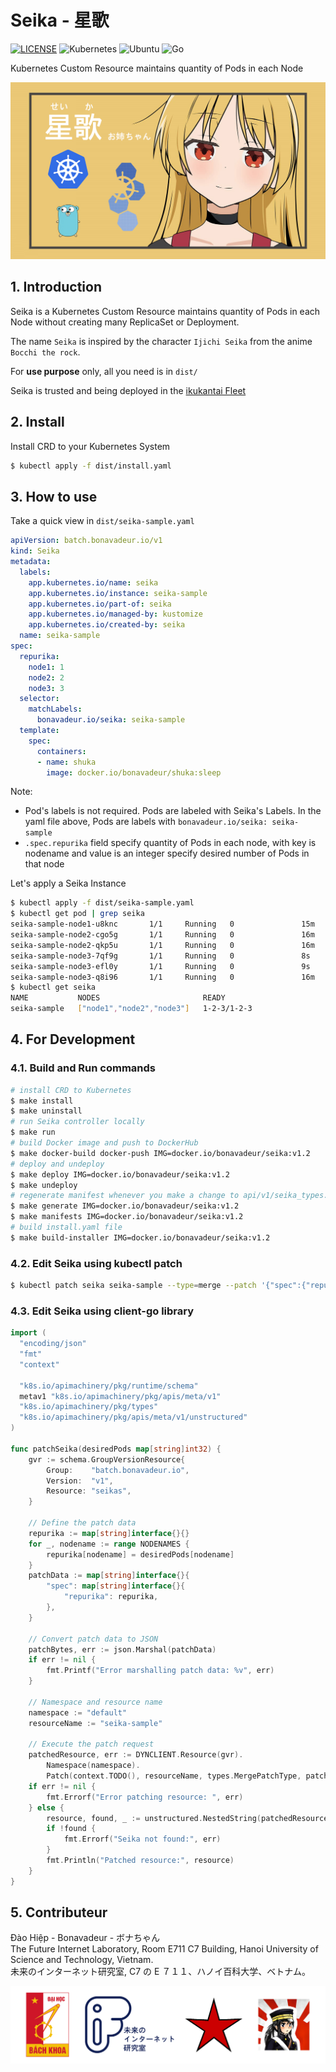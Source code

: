 # Seika - 星歌

[![LICENSE](https://img.shields.io/badge/license-Apache%202.0-blue.svg)](https://www.apache.org/licenses/LICENSE-2.0)
![Kubernetes](https://img.shields.io/badge/kubernetes-%23326ce5.svg?style=for-the-badge&logo=kubernetes&logoColor=white)
![Ubuntu](https://img.shields.io/badge/Ubuntu-E95420?style=for-the-badge&logo=ubuntu&logoColor=white)
![Go](https://img.shields.io/badge/go-%2300ADD8.svg?style=for-the-badge&logo=go&logoColor=white)

Kubernetes Custom Resource maintains quantity of Pods in each Node

![](images/seika.jpg)

## 1. Introduction

Seika is a Kubernetes Custom Resource maintains quantity of Pods in each Node without creating many ReplicaSet or Deployment.

The name `Seika` is inspired by the character `Ijichi Seika` from the anime `Bocchi the rock`.

For **use purpose** only, all you need is in `dist/`

Seika is trusted and being deployed in the [ikukantai Fleet](https://github.com/bonavadeur/ikukantai)

## 2. Install

Install CRD to your Kubernetes System

```bash 
$ kubectl apply -f dist/install.yaml
```

## 3. How to use

Take a quick view in `dist/seika-sample.yaml`

```yaml
apiVersion: batch.bonavadeur.io/v1
kind: Seika
metadata:
  labels:
    app.kubernetes.io/name: seika
    app.kubernetes.io/instance: seika-sample
    app.kubernetes.io/part-of: seika
    app.kubernetes.io/managed-by: kustomize
    app.kubernetes.io/created-by: seika
  name: seika-sample
spec:
  repurika:
    node1: 1
    node2: 2
    node3: 3
  selector:
    matchLabels:
      bonavadeur.io/seika: seika-sample
  template:
    spec:
      containers:
      - name: shuka
        image: docker.io/bonavadeur/shuka:sleep
```

Note: 
+ Pod's labels is not required. Pods are labeled with Seika's Labels. In the yaml file above, Pods are labels with `bonavadeur.io/seika: seika-sample`  
+ `.spec.repurika` field specify quantity of Pods in each node, with key is nodename and value is an integer specify desired number of Pods in that node

Let's apply a Seika Instance

```bash
$ kubectl apply -f dist/seika-sample.yaml
$ kubectl get pod | grep seika
seika-sample-node1-u8knc       1/1     Running   0               15m    10.233.102.166   node1   <none>           <none>
seika-sample-node2-cgo5g       1/1     Running   0               16m    10.233.75.25     node2   <none>           <none>
seika-sample-node2-qkp5u       1/1     Running   0               16m    10.233.75.47     node2   <none>           <none>
seika-sample-node3-7qf9g       1/1     Running   0               8s     10.233.71.45     node3   <none>           <none>
seika-sample-node3-efl0y       1/1     Running   0               9s     10.233.71.49     node3   <none>           <none>
seika-sample-node3-q8i96       1/1     Running   0               16m    10.233.71.43     node3   <none>           <none>
$ kubectl get seika
NAME           NODES                       READY
seika-sample   ["node1","node2","node3"]   1-2-3/1-2-3
```

## 4. For Development

### 4.1. Build and Run commands

```bash
# install CRD to Kubernetes
$ make install
$ make uninstall
# run Seika controller locally
$ make run
# build Docker image and push to DockerHub
$ make docker-build docker-push IMG=docker.io/bonavadeur/seika:v1.2
# deploy and undeploy
$ make deploy IMG=docker.io/bonavadeur/seika:v1.2
$ make undeploy
# regenerate manifest whenever you make a change to api/v1/seika_types.go
$ make generate IMG=docker.io/bonavadeur/seika:v1.2
$ make manifests IMG=docker.io/bonavadeur/seika:v1.2
# build install.yaml file
$ make build-installer IMG=docker.io/bonavadeur/seika:v1.2
```

### 4.2. Edit Seika using kubectl patch

```bash
$ kubectl patch seika seika-sample --type=merge --patch '{"spec":{"repurika":{"node1":1,"node2":2,"node3":1}}}'
```

### 4.3. Edit Seika using client-go library

```go
import (
  "encoding/json"
  "fmt"
  "context"

  "k8s.io/apimachinery/pkg/runtime/schema"
  metav1 "k8s.io/apimachinery/pkg/apis/meta/v1"
  "k8s.io/apimachinery/pkg/types"
  "k8s.io/apimachinery/pkg/apis/meta/v1/unstructured"
)

func patchSeika(desiredPods map[string]int32) {
	gvr := schema.GroupVersionResource{
		Group:    "batch.bonavadeur.io",
		Version:  "v1",
		Resource: "seikas",
	}

	// Define the patch data
	repurika := map[string]interface{}{}
	for _, nodename := range NODENAMES {
		repurika[nodename] = desiredPods[nodename]
	}
	patchData := map[string]interface{}{
		"spec": map[string]interface{}{
			"repurika": repurika,
		},
	}

	// Convert patch data to JSON
	patchBytes, err := json.Marshal(patchData)
	if err != nil {
		fmt.Printf("Error marshalling patch data: %v", err)
	}

	// Namespace and resource name
	namespace := "default"
	resourceName := "seika-sample"

	// Execute the patch request
	patchedResource, err := DYNCLIENT.Resource(gvr).
		Namespace(namespace).
		Patch(context.TODO(), resourceName, types.MergePatchType, patchBytes, metav1.PatchOptions{})
	if err != nil {
		fmt.Errorf("Error patching resource: ", err)
	} else {
		resource, found, _ := unstructured.NestedString(patchedResource.Object, "metadata", "name")
		if !found {
			fmt.Errorf("Seika not found:", err)
		}
		fmt.Println("Patched resource:", resource)
	}
}
```

## 5. Contributeur

Đào Hiệp - Bonavadeur - ボナちゃん  
The Future Internet Laboratory, Room E711 C7 Building, Hanoi University of Science and Technology, Vietnam.  
未来のインターネット研究室, C7 の E ７１１、ハノイ百科大学、ベトナム。  

![](images/github-wp.png)
